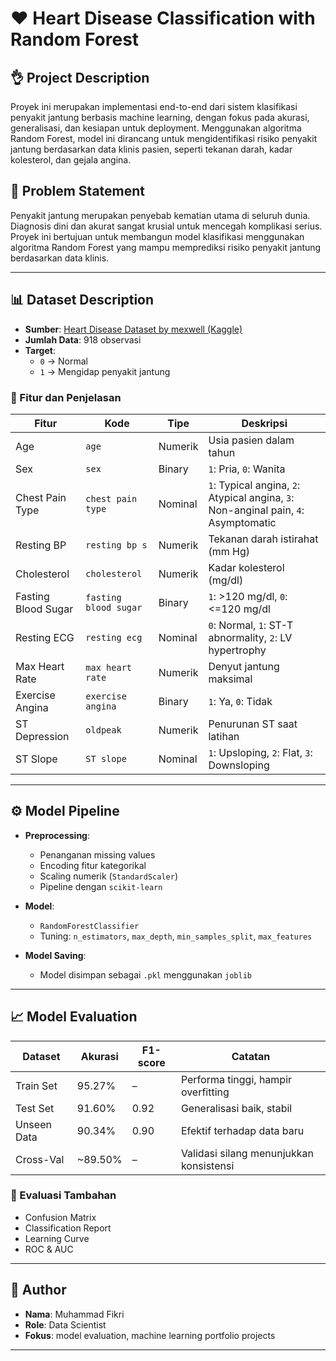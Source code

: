 # ❤️ Heart Disease Classification with Random Forest

## 👌 Project Description
Proyek ini merupakan implementasi end-to-end dari sistem klasifikasi penyakit jantung berbasis machine learning, dengan fokus pada akurasi, generalisasi, dan kesiapan untuk deployment. Menggunakan algoritma Random Forest, model ini dirancang untuk mengidentifikasi risiko penyakit jantung berdasarkan data klinis pasien, seperti tekanan darah, kadar kolesterol, dan gejala angina.

## 📌 Problem Statement
Penyakit jantung merupakan penyebab kematian utama di seluruh dunia. Diagnosis dini dan akurat sangat krusial untuk mencegah komplikasi serius. Proyek ini bertujuan untuk membangun model klasifikasi menggunakan algoritma Random Forest yang mampu memprediksi risiko penyakit jantung berdasarkan data klinis.

---

## 📊 Dataset Description

- **Sumber**: [Heart Disease Dataset by mexwell (Kaggle)](https://www.kaggle.com/datasets/mexwell/heart-disease-dataset)
- **Jumlah Data**: 918 observasi
- **Target**: 
  - `0` → Normal
  - `1` → Mengidap penyakit jantung

### 🧬 Fitur dan Penjelasan

| Fitur | Kode | Tipe | Deskripsi |
|------|------|------|-----------|
| Age | `age` | Numerik | Usia pasien dalam tahun |
| Sex | `sex` | Binary | `1`: Pria, `0`: Wanita |
| Chest Pain Type | `chest pain type` | Nominal | `1`: Typical angina, `2`: Atypical angina, `3`: Non-anginal pain, `4`: Asymptomatic |
| Resting BP | `resting bp s` | Numerik | Tekanan darah istirahat (mm Hg) |
| Cholesterol | `cholesterol` | Numerik | Kadar kolesterol (mg/dl) |
| Fasting Blood Sugar | `fasting blood sugar` | Binary | `1`: >120 mg/dl, `0`: <=120 mg/dl |
| Resting ECG | `resting ecg` | Nominal | `0`: Normal, `1`: ST-T abnormality, `2`: LV hypertrophy |
| Max Heart Rate | `max heart rate` | Numerik | Denyut jantung maksimal |
| Exercise Angina | `exercise angina` | Binary | `1`: Ya, `0`: Tidak |
| ST Depression | `oldpeak` | Numerik | Penurunan ST saat latihan |
| ST Slope | `ST slope` | Nominal | `1`: Upsloping, `2`: Flat, `3`: Downsloping |

---

## ⚙️ Model Pipeline

- **Preprocessing**:
  - Penanganan missing values
  - Encoding fitur kategorikal
  - Scaling numerik (`StandardScaler`)
  - Pipeline dengan `scikit-learn`

- **Model**:
  - `RandomForestClassifier`
  - Tuning: `n_estimators`, `max_depth`, `min_samples_split`, `max_features`

- **Model Saving**:
  - Model disimpan sebagai `.pkl` menggunakan `joblib`

---

## 📈 Model Evaluation

| Dataset         | Akurasi  | F1-score | Catatan                                   |
|-----------------|----------|----------|--------------------------------------------|
| Train Set       | 95.27%   | –        | Performa tinggi, hampir overfitting        |
| Test Set        | 91.60%   | 0.92     | Generalisasi baik, stabil                  |
| Unseen Data     | 90.34%   | 0.90     | Efektif terhadap data baru                 |
| Cross-Val       | ~89.50%  | –        | Validasi silang menunjukkan konsistensi    |

### 🧪 Evaluasi Tambahan
- Confusion Matrix
- Classification Report
- Learning Curve
- ROC & AUC

---

## 📎 Author
- **Nama**: Muhammad Fikri
- **Role**: Data Scientist 
- **Fokus**: model evaluation, machine learning portfolio projects

---
